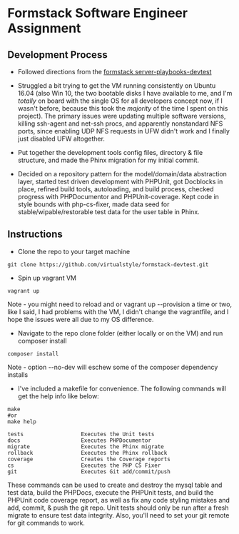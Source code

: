 # Formstack Software Engineer Assignment

## Development Process

- Followed directions from the [formstack server-playbooks-devtest](https://github.com/formstack/server-playbooks-devtest)

- Struggled a bit trying to get the VM running consistently on Ubuntu 16.04 (also Win 10, the two bootable disks I have available to me, and I'm *totally* on board with the single OS for all developers concept now, if I wasn't before, because this took the *majority* of the time I spent on this project). The primary issues were updating multiple software versions, killing ssh-agent and net-ssh procs, and apparently nonstandard NFS ports, since enabling UDP NFS requests in UFW didn't work and I finally just disabled UFW altogether.

- Put together the development tools config files, directory & file structure, and made the Phinx migration for my initial commit.

- Decided on a repository pattern for the model/domain/data abstraction layer, started test driven development with PHPUnit, got Docblocks in place, refined build tools, autoloading, and build process, checked progress with PHPDocumentor and PHPUnit-coverage. Kept code in style bounds with php-cs-fixer, made data seed for stable/wipable/restorable test data for the user table in Phinx.

## Instructions

- Clone the repo to your target machine
```
git clone https://github.com/virtualstyle/formstack-devtest.git
```
- Spin up vagrant VM
```
vagrant up
```
Note - you might need to reload and or vagrant up --provision a time or two, like I said, I had problems with the VM, I didn't change the vagrantfile, and I hope the issues were all due to my OS difference.

- Navigate to the repo clone folder (either locally or on the VM) and run composer install
```
composer install
```
Note - option --no-dev will eschew some of the composer dependency installs

- I've included a makefile for convenience. The following commands will get the help info like below:
```
make
#or
make help

tests                  Executes the Unit tests
docs                   Executes PHPDocumentor
migrate                Executes the Phinx migrate
rollback               Executes the Phinx rollback
coverage               Creates the Coverage reports
cs                     Executes the PHP CS Fixer
git                    Executes Git add/commit/push
```

These commands can be used to create and destroy the mysql table and test data, build the PHPDocs, execute the PHPUnit tests, and build the PHPUnit code coverage report, as well as fix any code styling mistakes and add, commit, & push the git repo. Unit tests should only be run after a fresh migrate to ensure test data integrity. Also, you'll need to set your git remote for git commands to work.

